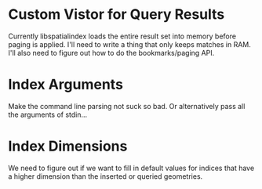 Custom Vistor for Query Results
===============================

Currently libspatialindex loads the entire result set into memory before paging is applied. I'll need to write a thing that only keeps matches in RAM. I'll also need to figure out how to do the bookmarks/paging API.


Index Arguments
===============

Make the command line parsing not suck so bad. Or alternatively pass all the arguments of stdin...


Index Dimensions
================

We need to figure out if we want to fill in default values for indices that have a higher dimension than the inserted or queried geometries.
